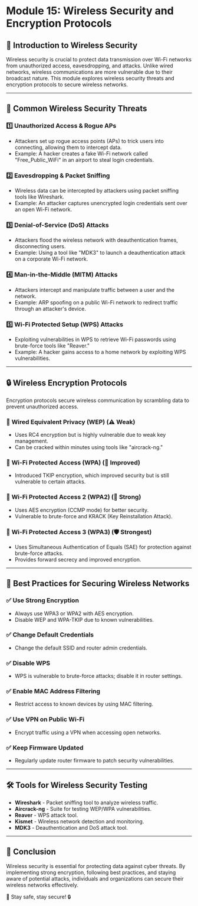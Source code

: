 # Module 15: Wireless Security and Encryption Protocols

## 📡 Introduction to Wireless Security
Wireless security is crucial to protect data transmission over Wi-Fi networks from unauthorized access, eavesdropping, and attacks. Unlike wired networks, wireless communications are more vulnerable due to their broadcast nature. This module explores wireless security threats and encryption protocols to secure wireless networks.

---

## 🚨 Common Wireless Security Threats

### 1️⃣ **Unauthorized Access & Rogue APs**
- Attackers set up rogue access points (APs) to trick users into connecting, allowing them to intercept data.
- Example: A hacker creates a fake Wi-Fi network called "Free_Public_WiFi" in an airport to steal login credentials.

### 2️⃣ **Eavesdropping & Packet Sniffing**
- Wireless data can be intercepted by attackers using packet sniffing tools like Wireshark.
- Example: An attacker captures unencrypted login credentials sent over an open Wi-Fi network.

### 3️⃣ **Denial-of-Service (DoS) Attacks**
- Attackers flood the wireless network with deauthentication frames, disconnecting users.
- Example: Using a tool like "MDK3" to launch a deauthentication attack on a corporate Wi-Fi network.

### 4️⃣ **Man-in-the-Middle (MITM) Attacks**
- Attackers intercept and manipulate traffic between a user and the network.
- Example: ARP spoofing on a public Wi-Fi network to redirect traffic through an attacker's device.

### 5️⃣ **Wi-Fi Protected Setup (WPS) Attacks**
- Exploiting vulnerabilities in WPS to retrieve Wi-Fi passwords using brute-force tools like "Reaver."
- Example: A hacker gains access to a home network by exploiting WPS vulnerabilities.

---

## 🔒 Wireless Encryption Protocols
Encryption protocols secure wireless communication by scrambling data to prevent unauthorized access.

### 🔹 **Wired Equivalent Privacy (WEP) (⚠️ Weak)**
- Uses RC4 encryption but is highly vulnerable due to weak key management.
- Can be cracked within minutes using tools like "aircrack-ng."

### 🔹 **Wi-Fi Protected Access (WPA) (🔄 Improved)**
- Introduced TKIP encryption, which improved security but is still vulnerable to certain attacks.

### 🔹 **Wi-Fi Protected Access 2 (WPA2) (🔐 Strong)**
- Uses AES encryption (CCMP mode) for better security.
- Vulnerable to brute-force and KRACK (Key Reinstallation Attack).

### 🔹 **Wi-Fi Protected Access 3 (WPA3) (🛡️ Strongest)**
- Uses Simultaneous Authentication of Equals (SAE) for protection against brute-force attacks.
- Provides forward secrecy and improved encryption.

---

## 🔧 Best Practices for Securing Wireless Networks

### ✅ **Use Strong Encryption**
- Always use WPA3 or WPA2 with AES encryption.
- Disable WEP and WPA-TKIP due to known vulnerabilities.

### ✅ **Change Default Credentials**
- Change the default SSID and router admin credentials.

### ✅ **Disable WPS**
- WPS is vulnerable to brute-force attacks; disable it in router settings.

### ✅ **Enable MAC Address Filtering**
- Restrict access to known devices by using MAC filtering.

### ✅ **Use VPN on Public Wi-Fi**
- Encrypt traffic using a VPN when accessing open networks.

### ✅ **Keep Firmware Updated**
- Regularly update router firmware to patch security vulnerabilities.

---

## 🛠️ Tools for Wireless Security Testing
- **Wireshark** - Packet sniffing tool to analyze wireless traffic.
- **Aircrack-ng** - Suite for testing WEP/WPA vulnerabilities.
- **Reaver** - WPS attack tool.
- **Kismet** - Wireless network detection and monitoring.
- **MDK3** - Deauthentication and DoS attack tool.

---

## 🏁 Conclusion
Wireless security is essential for protecting data against cyber threats. By implementing strong encryption, following best practices, and staying aware of potential attacks, individuals and organizations can secure their wireless networks effectively.

🚀 Stay safe, stay secure! 🔒
